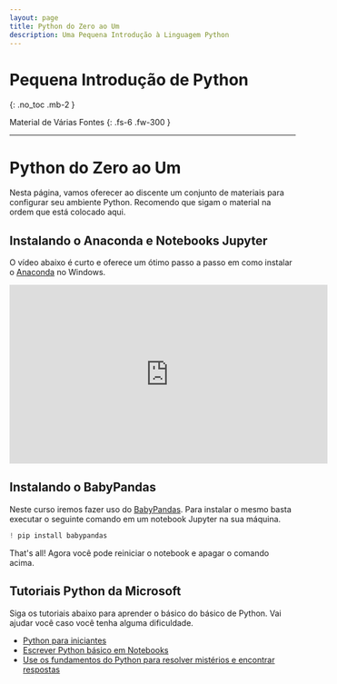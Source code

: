 ```yaml
---
layout: page
title: Python do Zero ao Um
description: Uma Pequena Introdução à Linguagem Python
---
```


# Pequena Introdução de Python

{: .no_toc .mb-2 }

Material de Várias Fontes
{: .fs-6 .fw-300 }

---

# Python do Zero ao Um

Nesta página, vamos oferecer ao discente um conjunto de
materiais para configurar seu ambiente Python. Recomendo
que sigam o material na ordem que está colocado aqui.

## Instalando o Anaconda e Notebooks Jupyter

O vídeo abaixo é curto e oferece um ótimo passo a passo em
como instalar o
[Anaconda](https://www.anaconda.com/download) no Windows.

<iframe width="560" height="315" src="https://www.youtube.com/embed/QfmSEzRXN1o" title="YouTube video player" frameborder="0" allow="accelerometer; autoplay; clipboard-write; encrypted-media; gyroscope; picture-in-picture" allowfullscreen></iframe>

## Instalando o BabyPandas

Neste curso iremos fazer uso do
[BabyPandas](https://babypandas.readthedocs.io/en/latest/).
Para instalar o mesmo basta executar o seguinte comando em
um notebook Jupyter na sua máquina.

```python
! pip install babypandas
```

That's all! Agora você pode reiniciar o notebook e apagar o
comando acima.

## Tutoriais Python da Microsoft

Siga os tutoriais abaixo para aprender o básico do básico
de Python. Vai ajudar você caso você tenha alguma
dificuldade.

- [Python para iniciantes](https://learn.microsoft.com/pt-br/training/paths/beginner-python/)
- [Escrever Python básico em Notebooks](https://learn.microsoft.com/pt-br/training/modules/basic-python-nasa/)
- [Use os fundamentos do Python para resolver mistérios e encontrar respostas](https://learn.microsoft.com/pt-br/training/paths/python-partnership/)
